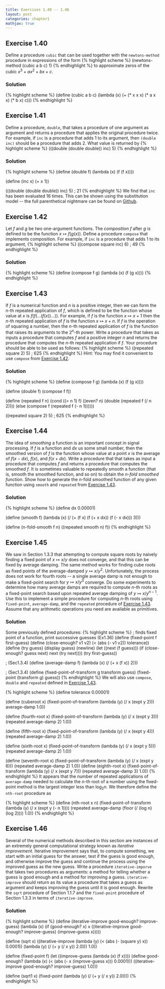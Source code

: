 ```yaml
---
title: Exercises 1.40 -- 1.46
layout: post
categories: chapter1
mathjax: true
---
```


<a name="Ex1.40"> </a>

## Exercise 1.40

Define a procedure `cubic` that can be used together with the
`newtons-method` procedure in expressions of the form
{% highlight scheme %}
(newtons-method (cubic a b c) 1)
{% endhighlight %}
to approximate zeros of the cubic $x^3+ax^2+bx+c$.

### Solution

{% highlight scheme %}
(define (cubic a b c)
    (lambda (x) (+ (* x x x) (* a x x) (* b x) c)))
{% endhighlight %}

<a name="Ex1.41"> </a>

## Exercise 1.41

Define a procedure, `double`, that takes a procedure of one argument
as argument and returns a procedure that applies the original
procedure twice. For example, if `inc` is a procedure that adds 1 to
its argument, then `(double inc)` should be a procedure that adds 2.
What value is returned by
{% highlight scheme %}
(((double (double double)) inc) 5)
{% endhighlight %}

### Solution

{% highlight scheme %}
(define (double f)
    (lambda (x) (f (f x))))

(define (inc x) (+ x 1))

(((double (double double)) inc) 5)
; 21
{% endhighlight %}
We find that `inc` has been evaluated 16 times. This can be shown using
the substitution model -- the full parenthetical nightmare can be found
on [Github](https://github.com/mngu2382/sicp/blob/master/fragments/Ex1-41.scm).
 
<a name="Ex1.42"> </a>

## Exercise 1.42

Let $f$ and $g$ be two one-argument functions. The _composition_ $f$
after $g$ is defined to be the function $x\mapsto f(g(x))$. Define a
procedure `compose` that implements composition. For example,
if `inc` is a procedure that adds 1 to its argument,
{% highlight scheme %}
((compose square inc) 6)
; 49
{% endhighlight %}

### Solution

{% highlight scheme %}
(define (compose f g)
    (lambda (x) (f (g x))))
{% endhighlight %}

<a name="Ex1.43"> </a>

## Exercise 1.43

If $f$ is a numerical function and $n$ is a positive integer, then we
can form the $n$-th repeated application of $f$, which is defined to be
the function whose value at $x$ is $f(f(\ldots(f(x))\ldots))$. For
example, if $f$ is the function $x\mapsto x+1$ then the $n$-th repeated
application of $f$ is the function $x\mapsto x+n$. If $f$ is the
operation of squaring a number, then the $n$-th repeated application of
$f$ is the function that raises its arguments to the $2^n$-th power.
Write a procedure that takes as inputs a procedure that computes $f$
and a positive integer $n$ and returns the procedure that computes the
$n$-th repeated application if $f$. Your procedure should be able to be
used as follows:
{% highlight scheme %}
((repeated square 2) 5)
; 625
{% endhighlight %}
Hint: You may find it convenient to use `compose` from
[Exercise 1.42](#Ex1.42).

### Solution

{% highlight scheme %}
(define (compose f g)
    (lambda (x) (f (g x))))

(define (double f)
    (compose f f))

(define (repeated f n)
    (cond ((= n 1) f)
          ((even? n) (double (repeated f (/ n 2))))
          (else (compose f (repeated f (- n 1))))))

((repeated square 2) 5)
; 625
{% endhighlight %}

<a name="Ex1.44"> </a>

## Exercise 1.44

The idea of _smoothing_ a function is an important concept in signal
processing. If $f$ is a function and $dx$ us some small number, then
the smoothed version of $f$ is the function whose value at a point
$x$ is the average of $f(x-dx)$, $f(x)$, and $f(x+dx)$. Write a
procedure that that takes as input a procedure that computes $f$ and
returns a procedure that computes the smoothed $f$. It is sometimes
valuable to repeatedly smooth a function (that is, smooth the smoothed
function, and so on) to obtain the _$n$-fold smoothed function_.
Show how to generate the $n$-fold smoothed function of any given
function using `smooth` and `repeated` from [Exercise 1.43](#Ex1.43).

### Solution

{% highlight scheme %}
(define dx 0.00001)

(define (smooth f) 
    (lambda (x) (/ (+ (f x) (f (+ x dx)) (f (- x dx))) 3)))

(define (n-fold-smooth f n)
    ((repeated smooth n) f)) 
{% endhighlight %}

<a name="Ex1.45"> </a>

## Exercise 1.45

We saw in Section 1.3.3 that attempting to compute square roots by
naively finding a fixed point of $x\mapsto x/y$ does not converge, and
that this can be fixed by average damping. The same method works for
finding cube roots as fixed points of the average-damped
$y\mapsto x/y^2$. Unfortunately, the process does not work for fourth
roots -- a single average damp is not enough to make a fixed-point
search for $y\mapsto x/y^3$ converge. Do some experiments to determine
how many average damps are required to compute $n$-th roots as a
fixed-point search based upon repeated average damping of
$y\mapsto x/y^{n-1}$. Use this to implement a simple procedure for
computing $n$-th roots using `fixed-point`, `average-damp`, and the
`repeated` procedure of [Exercise 1.43](#Ex1.43). Assume that any
arithmetic operations you need are available as primitives.

### Solution

Some previously defined procedures:
{% highlight scheme %}
; finds fixed point of a function, print successive guesses (Ex1.36)
(define (fixed-point f first-guess)
    (define (close-enough? v1 v2)
        (< (abs (- v1 v2)) tolerance))
    (define (try guess)
        (display guess)
        (newline)
        (let ((next (f guess)))
             (if (close-enough? guess next)
                 next
                 (try next))))
    (try first-guess))

; (Sec1.3.4)
(define (average-damp f)
    (lambda (x) (/ (+ x (f x)) 2)))

; (Sec1.3.4)
(define (fixed-point-of-transform g transform guess)
    (fixed-point (transform g) guess))
{% endhighlight %}
We will also use `compose`, `double` and `repeated` defined in
[Exercise 1.43](Ex1.43).

{% highlight scheme %}
(define tolerance 0.00001)

(define (cuberoot x)
    (fixed-point-of-transform (lambda (y) (/ x (expt y 2)))
                              average-damp
                              1.0))

(define (fourth-root x)
    (fixed-point-of-transform (lambda (y) (/ x (expt y 3)))
                              (repeated average-damp 2)
                              1.0))

(define (fifth-root x)
    (fixed-point-of-transform (lambda (y) (/ x (expt y 4)))
                              (repeated average-damp 2)
                              1.0))

(define (sixth-root x)
    (fixed-point-of-transform (lambda (y) (/ x (expt y 5)))
                              (repeated average-damp 2)
                              1.0))

(define (seventh-root x)
    (fixed-point-of-transform (lambda (y) (/ x (expt y 6)))
                              (repeated average-damp 2)
                              1.0))
(define (eighth-root x)
    (fixed-point-of-transform (lambda (y) (/ x (expt y 7)))
                              (repeated average-damp 3)
                              1.0))
{% endhighlight %}
It appears that the number of repeated applications of `average-damp`
needed to calculate the $n$-th root of a number using the fixed-point
method is the largest integer less than $\log_2 n$. We therefore
define the `nth-root` procedure as

{% highlight scheme %}
(define (nth-root x n)
    (fixed-point-of-transform (lambda (y) (/ x (expt y (- n 1))))
                              (repeated average-damp
                                        (floor (/ (log n) (log 2))))
                              1.0))
{% endhighlight %}

<a name="Ex1.46"> </a>

## Exercise 1.46

Several of the numerical methods described in this section are
instances of an extremely general computational strategy known as
_iterative improvement_. Iterative improvement says that, to compute
something, we start with an initial guess for the answer, test if the
guess is good enough, and otherwise improve the guess and continue the
process using the improved guess as the new guess. Write a procedure
`iterative-imporve` that takes two procedures as arguments: a method
for telling whether a guess is good enough and a method for improving
a guess. `iterative-improve` should return as its value a procedure
that takes a guess as argument and keeps improving the guess until it
is good enough. Rewrite the `sqrt` procedure of Section 1.1.7 and the
`fixed-point` procedure of Section 1.3.3 in terms of
`iterative-improve`.

### Solution

{% highlight scheme %}
(define (iterative-improve good-enough? improve-guess)
    (lambda (x)
        (if (good-enough? x)
            x
            ((iterative-improve good-enough? improve-guess)
             (improve-guess x)))))

(define (sqrt x)
    ((iterative-improve (lambda (y) (< (abs (- (square y) x)) 0.0001))
                        (lambda (y) (/  (+ y (/ x y)) 2.0)))
     1.0))

(define (fixed-point f)
    (let ((improve-guess (lambda (x) (f x))))
         (define good-enough?
             (lambda (x) (< (abs (- x (improve-guess x))) 0.0001)))
         ((iterative-improve good-enough? improve-guess) 1.0)))

(define (sqrt1 x)
    (fixed-point (lambda (y) (/ (+ y (/ x y)) 2.0))))
{% endhighlight %}
